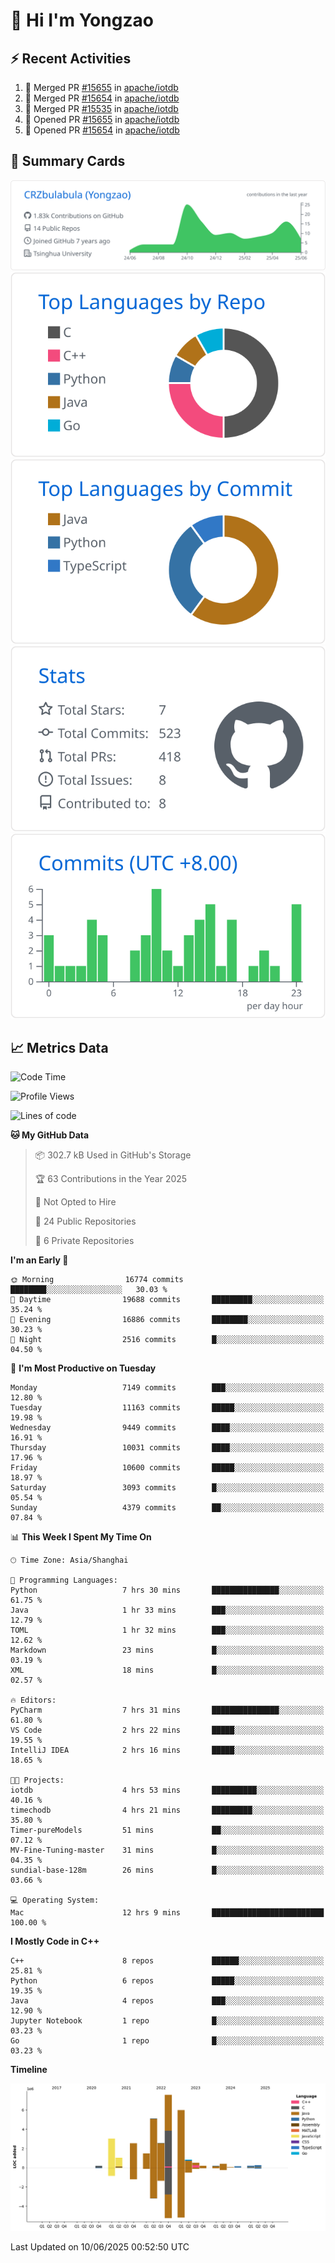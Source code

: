 # 👋 Hi I'm Yongzao

## ⚡ Recent Activities
<!--START_SECTION:activity-->
1. 🎉 Merged PR [#15655](https://github.com/apache/iotdb/pull/15655) in [apache/iotdb](https://github.com/apache/iotdb)
2. 🎉 Merged PR [#15654](https://github.com/apache/iotdb/pull/15654) in [apache/iotdb](https://github.com/apache/iotdb)
3. 🎉 Merged PR [#15535](https://github.com/apache/iotdb/pull/15535) in [apache/iotdb](https://github.com/apache/iotdb)
4. 💪 Opened PR [#15655](https://github.com/apache/iotdb/pull/15655) in [apache/iotdb](https://github.com/apache/iotdb)
5. 💪 Opened PR [#15654](https://github.com/apache/iotdb/pull/15654) in [apache/iotdb](https://github.com/apache/iotdb)
<!--END_SECTION:activity-->

## 🎑 Summary Cards

[![](https://raw.githubusercontent.com/CRZbulabula/CRZbulabula/main/profile-summary-card-output/github/0-profile-details.svg)](https://github.com/vn7n24fzkq/github-profile-summary-cards)
[![](https://raw.githubusercontent.com/CRZbulabula/CRZbulabula/main/profile-summary-card-output/github/1-repos-per-language.svg)](https://github.com/vn7n24fzkq/github-profile-summary-cards) [![](https://raw.githubusercontent.com/CRZbulabula/CRZbulabula/main/profile-summary-card-output/github/2-most-commit-language.svg)](https://github.com/vn7n24fzkq/github-profile-summary-cards)
[![](https://raw.githubusercontent.com/CRZbulabula/CRZbulabula/main/profile-summary-card-output/github/3-stats.svg)](https://github.com/vn7n24fzkq/github-profile-summary-cards) [![](https://raw.githubusercontent.com/CRZbulabula/CRZbulabula/main/profile-summary-card-output/github/4-productive-time.svg)](https://github.com/vn7n24fzkq/github-profile-summary-cards)

## 📈 Metrics Data

<!--START_SECTION:waka-->
![Code Time](http://img.shields.io/badge/Code%20Time-902%20hrs%2022%20mins-blue)

![Profile Views](http://img.shields.io/badge/Profile%20Views-0-blue)

![Lines of code](https://img.shields.io/badge/From%20Hello%20World%20I%27ve%20Written-32.2%20million%20lines%20of%20code-blue)

**🐱 My GitHub Data** 

> 📦 302.7 kB Used in GitHub's Storage 
 > 
> 🏆 63 Contributions in the Year 2025
 > 
> 🚫 Not Opted to Hire
 > 
> 📜 24 Public Repositories 
 > 
> 🔑 6 Private Repositories 
 > 
**I'm an Early 🐤** 

```text
🌞 Morning                16774 commits       ████████░░░░░░░░░░░░░░░░░   30.03 % 
🌆 Daytime                19688 commits       █████████░░░░░░░░░░░░░░░░   35.24 % 
🌃 Evening                16886 commits       ████████░░░░░░░░░░░░░░░░░   30.23 % 
🌙 Night                  2516 commits        █░░░░░░░░░░░░░░░░░░░░░░░░   04.50 % 
```
📅 **I'm Most Productive on Tuesday** 

```text
Monday                   7149 commits        ███░░░░░░░░░░░░░░░░░░░░░░   12.80 % 
Tuesday                  11163 commits       █████░░░░░░░░░░░░░░░░░░░░   19.98 % 
Wednesday                9449 commits        ████░░░░░░░░░░░░░░░░░░░░░   16.91 % 
Thursday                 10031 commits       ████░░░░░░░░░░░░░░░░░░░░░   17.96 % 
Friday                   10600 commits       █████░░░░░░░░░░░░░░░░░░░░   18.97 % 
Saturday                 3093 commits        █░░░░░░░░░░░░░░░░░░░░░░░░   05.54 % 
Sunday                   4379 commits        ██░░░░░░░░░░░░░░░░░░░░░░░   07.84 % 
```


📊 **This Week I Spent My Time On** 

```text
🕑︎ Time Zone: Asia/Shanghai

💬 Programming Languages: 
Python                   7 hrs 30 mins       ███████████████░░░░░░░░░░   61.75 % 
Java                     1 hr 33 mins        ███░░░░░░░░░░░░░░░░░░░░░░   12.79 % 
TOML                     1 hr 32 mins        ███░░░░░░░░░░░░░░░░░░░░░░   12.62 % 
Markdown                 23 mins             █░░░░░░░░░░░░░░░░░░░░░░░░   03.19 % 
XML                      18 mins             █░░░░░░░░░░░░░░░░░░░░░░░░   02.57 % 

🔥 Editors: 
PyCharm                  7 hrs 31 mins       ███████████████░░░░░░░░░░   61.80 % 
VS Code                  2 hrs 22 mins       █████░░░░░░░░░░░░░░░░░░░░   19.55 % 
IntelliJ IDEA            2 hrs 16 mins       █████░░░░░░░░░░░░░░░░░░░░   18.65 % 

🐱‍💻 Projects: 
iotdb                    4 hrs 53 mins       ██████████░░░░░░░░░░░░░░░   40.16 % 
timechodb                4 hrs 21 mins       █████████░░░░░░░░░░░░░░░░   35.80 % 
Timer-pureModels         51 mins             ██░░░░░░░░░░░░░░░░░░░░░░░   07.12 % 
MV-Fine-Tuning-master    31 mins             █░░░░░░░░░░░░░░░░░░░░░░░░   04.35 % 
sundial-base-128m        26 mins             █░░░░░░░░░░░░░░░░░░░░░░░░   03.66 % 

💻 Operating System: 
Mac                      12 hrs 9 mins       █████████████████████████   100.00 % 
```

**I Mostly Code in C++** 

```text
C++                      8 repos             ██████░░░░░░░░░░░░░░░░░░░   25.81 % 
Python                   6 repos             █████░░░░░░░░░░░░░░░░░░░░   19.35 % 
Java                     4 repos             ███░░░░░░░░░░░░░░░░░░░░░░   12.90 % 
Jupyter Notebook         1 repo              █░░░░░░░░░░░░░░░░░░░░░░░░   03.23 % 
Go                       1 repo              █░░░░░░░░░░░░░░░░░░░░░░░░   03.23 % 
```



**Timeline**

![Lines of Code chart](https://raw.githubusercontent.com/CRZbulabula/CRZbulabula/main/assets/bar_graph.png)


 Last Updated on 10/06/2025 00:52:50 UTC
<!--END_SECTION:waka-->

